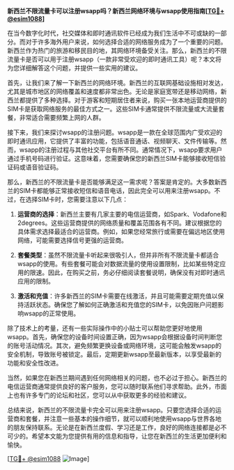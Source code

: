**新西兰不限流量卡可以注册wsapp吗？新西兰网络环境与wsapp使用指南[[TG💪+ @esim1088](https://t.me/s/esim1088)]**

在当今数字化时代，社交媒体和即时通讯软件已经成为我们生活中不可或缺的一部分。而对于许多海外用户来说，如何选择合适的网络服务成为了一个重要的问题。新西兰作为热门的旅游和移民目的地，其网络环境备受关注。那么，新西兰的不限流量卡是否可以用于注册wsapp（一款非常受欢迎的即时通讯工具）呢？本文将为您详细解答这个问题，并提供一些实用的建议。

首先，让我们来了解一下新西兰的网络环境。新西兰的互联网基础设施相对发达，尤其是城市地区的网络覆盖和速度都非常出色。无论是家庭宽带还是移动网络，新西兰都提供了多种选择。对于游客和短期居住者来说，购买一张本地运营商提供的SIM卡是获取网络服务的最佳方式之一。这些SIM卡通常提供不限流量或大流量套餐，非常适合需要频繁上网的人群。

接下来，我们来探讨wsapp的注册问题。wsapp是一款在全球范围内广受欢迎的即时通讯应用，它提供了丰富的功能，包括语音通话、视频聊天、文件传输等。然而，wsapp的注册过程与其他社交平台有所不同。通常情况下，wsapp要求用户通过手机号码进行验证。这意味着，您需要确保您的新西兰SIM卡能够接收短信验证码或语音验证码。

那么，新西兰的不限流量卡是否能够满足这一需求呢？答案是肯定的。大多数新西兰的SIM卡都能够正常接收短信和语音电话，因此完全可以用来注册wsapp。不过，在选择SIM卡时，您需要注意以下几点：

1. **运营商的选择**：新西兰主要有几家主要的电信运营商，如Spark、Vodafone和2degrees。这些运营商提供的网络质量和覆盖范围各有不同。建议根据您的具体需求选择最适合的运营商。例如，如果您经常旅行或需要在偏远地区使用网络，可能需要选择信号更强的运营商。

2. **套餐类型**：虽然不限流量卡听起来很吸引人，但并非所有不限流量卡都适合wsapp的使用。有些套餐可能会对数据流量的使用设置限制，比如某些特定应用的限速。因此，在购买之前，务必仔细阅读套餐说明，确保没有对即时通讯应用的限制。

3. **激活和充值**：许多新西兰的SIM卡需要在线激活，并且可能需要定期充值以保持活跃状态。确保您了解如何正确激活和充值您的SIM卡，以免因账户问题影响wsapp的正常使用。

除了技术上的考量，还有一些实际操作中的小贴士可以帮助您更好地使用wsapp。首先，确保您的设备时间设置正确，因为wsapp会根据设备时间判断您的账号活动情况。其次，避免频繁更换设备或网络环境，这可能会触发wsapp的安全机制，导致账号被锁定。最后，定期更新wsapp至最新版本，以享受最新的功能和安全性改进。

当然，如果您在新西兰期间遇到任何网络相关的问题，也不必过于担心。新西兰的电信运营商通常提供良好的客户服务，您可以随时联系他们寻求帮助。此外，市面上也有许多专门的论坛和社区，您可以从中获取更多的经验和建议。

总结来说，新西兰的不限流量卡完全可以用来注册wsapp。只要您选择合适的运营商和套餐，并注意一些基本的操作细节，就可以顺利地使用wsapp与世界各地的朋友保持联系。无论是在新西兰度假、学习还是工作，良好的网络连接都是必不可少的。希望本文能为您提供有用的信息和指导，让您在新西兰的生活更加便利和愉快。

[[TG💪+ @esim1088](https://t.me/s/esim1088) ![Image](https://i.postimg.cc/4NQfJmqS/Snipaste-2025-05-13-00-14-12.png)]